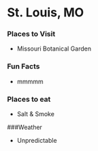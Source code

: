 # St. Louis, MO

### Places to Visit

- Missouri Botanical Garden

### Fun Facts
- mmmmm

### Places to eat
- Salt & Smoke

###Weather
- Unpredictable
